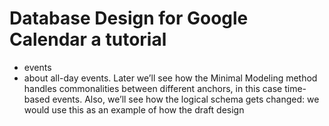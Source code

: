 # Database Design for Google Calendar a tutorial
- events
- about all-day events. Later we’ll see how the Minimal Modeling method handles commonalities between different anchors, in this case time-based events. Also, we’ll see how the logical schema gets changed: we would use this as an example of how the draft design
